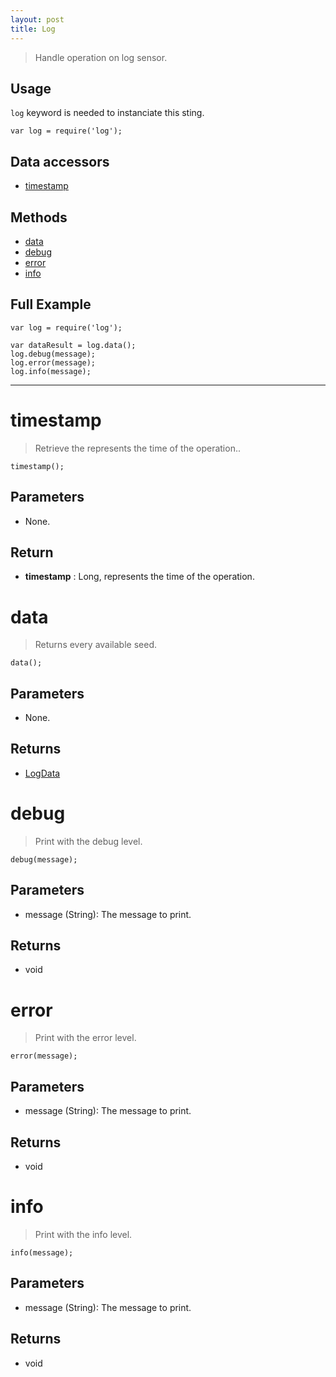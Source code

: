 ```yaml
---
layout: post
title: Log
---
```


> Handle operation on log sensor.

Usage
-----

`log` keyword is needed to instanciate this sting.

    var log = require('log');


Data accessors
--------------

- [timestamp](#timestamp)

Methods
-------

- [data](#data)
- [debug](#debug)
- [error](#error)
- [info](#info)

Full Example
------------

    var log = require('log');

    var dataResult = log.data();
    log.debug(message);
    log.error(message);
    log.info(message);




---


timestamp
=========

> Retrieve the represents the time of the operation..

    timestamp();

Parameters
----------

- None.

Return
------

- __timestamp__ : Long, represents the time of the operation.




data
====

> Returns every available seed.

    data();

Parameters
----------

- None.
 
Returns
-------
- [LogData](logData.html)

debug
=====

> Print with the debug level.

    debug(message);

Parameters
----------

- message (String): The message to print.
 
Returns
-------
- void

error
=====

> Print with the error level.

    error(message);

Parameters
----------

- message (String): The message to print.
 
Returns
-------
- void

info
====

> Print with the info level.

    info(message);

Parameters
----------

- message (String): The message to print.
 
Returns
-------
- void
 
